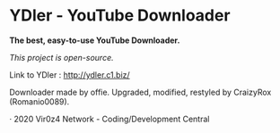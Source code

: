 # YDler - YouTube Downloader
**The best, easy-to-use YouTube Downloader.**

*This project is open-source.*

Link to YDler : http://ydler.c1.biz/

Downloader made by offie. Upgraded, modified, restyled by CraizyRox (Romanio0089).

· 2020 Vir0z4 Network - Coding/Development Central
